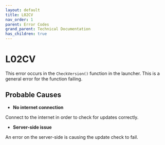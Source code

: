 ```yaml
---
layout: default
title: L02CV
nav_order: 1
parent: Error Codes
grand_parent: Technical Documentation
has_children: true
---
```


# L02CV

This error occurs in the `CheckVersion()` function in the launcher. This is a general error for the function failing.

## Probable Causes

- **No internet connection**

Connect to the internet in order to check for updates correctly.

- **Server-side issue**

An error on the server-side is causing the update check to fail.

